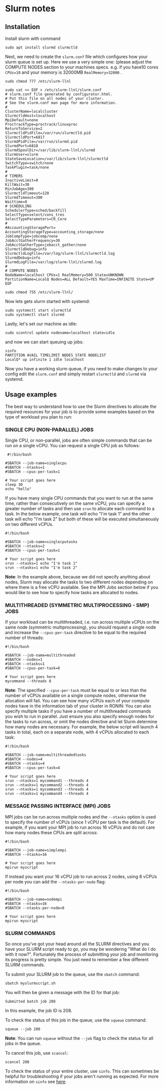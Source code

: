 # Slurm notes
## Installation
Install slurm with command

    sudo apt install slurmd slurmctld
Next, we need to create the `slurm.conf` file which configures how your slurm queue is set up. Here we use a very simple one: (please adjust the COMPUTE NODES section to your machines specs. e.g. if you have10 cores `CPUs=10` and your memory is 32000MB `RealMemory=32000` .

    sudo chmod 777 /etc/slurm-llnl

    sudo cat << EOF > /etc/slurm-llnl/slurm.conf  
    # slurm.conf file generated by configurator.html.  
    # Put this file on all nodes of your cluster.  
    # See the slurm.conf man page for more information.  
    #  
    ClusterName=localcluster  
    SlurmctldHost=localhost  
    MpiDefault=none  
    ProctrackType=proctrack/linuxproc  
    ReturnToService=2  
    SlurmctldPidFile=/var/run/slurmctld.pid  
    SlurmctldPort=6817  
    SlurmdPidFile=/var/run/slurmd.pid  
    SlurmdPort=6818  
    SlurmdSpoolDir=/var/lib/slurm-llnl/slurmd  
    SlurmUser=slurm  
    StateSaveLocation=/var/lib/slurm-llnl/slurmctld  
    SwitchType=switch/none  
    TaskPlugin=task/none  
    #  
    # TIMERS  
    InactiveLimit=0  
    KillWait=30  
    MinJobAge=300  
    SlurmctldTimeout=120  
    SlurmdTimeout=300  
    Waittime=0  
    # SCHEDULING  
    SchedulerType=sched/backfill  
    SelectType=select/cons_tres  
    SelectTypeParameters=CR_Core  
    #  
    #AccountingStoragePort=  
    AccountingStorageType=accounting_storage/none  
    JobCompType=jobcomp/none  
    JobAcctGatherFrequency=30  
    JobAcctGatherType=jobacct_gather/none  
    SlurmctldDebug=info  
    SlurmctldLogFile=/var/log/slurm-llnl/slurmctld.log  
    SlurmdDebug=info  
    SlurmdLogFile=/var/log/slurm-llnl/slurmd.log  
    #  
    # COMPUTE NODES  
    NodeName=localhost CPUs=1 RealMemory=500 State=UNKNOWN  
    PartitionName=LocalQ Nodes=ALL Default=YES MaxTime=INFINITE State=UP  
    EOF
    
    sudo chmod 755 /etc/slurm-llnl/
Now lets gets slurm started with systemd:

    sudo systemctl start slurmctld  
    sudo systemctl start slurmd
Lastly, let's set our machine as idle:

    sudo scontrol update nodename=localhost state=idle  
and now we can start queuing up jobs:

    sinfo  
    PARTITION AVAIL TIMELIMIT NODES STATE NODELIST  
    LocalQ* up infinite 1 idle localhost
Now you have a working slurm queue, if you need to make changes to your config edit the `slurm.conf` and simply restart `slurmctld` and `slurmd` via systemd.

## Usage examples
The best way to understand how to use the Slurm directives to allocate the required resources for your job is to provide some examples based on the type of workload you plan to run:

### SINGLE CPU (NON-PARALLEL) JOBS

Single CPU, or non-parallel, jobs are often simple commands that can be run on a single vCPU. You can request a single CPU job as follows:

     #!/bin/bash
    
    #SBATCH --job-name=singlecpu
    #SBATCH --ntasks=1
    #SBATCH --cpus-per-task=1
    
    # Your script goes here
    sleep 30
    echo "hello"
  If you have many single CPU commands that you want to run at the same time, rather than consecutively on the same vCPU, you can specify a greater number of tasks and then use `srun` to allocate each command to a task. In the below example, one task will echo "I'm task 1" and the other task will echo "I'm task 2" but both of these will be executed simultaneously on two different vCPUs.

    #!/bin/bash
    
    #SBATCH --job-name=singlecputasks
    #SBATCH --ntasks=2
    #SBATCH --cpus-per-task=1
    
    # Your script goes here
    srun --ntasks=1 echo "I'm task 1"
    srun --ntasks=1 echo "I'm task 2"
  **Note**: In the example above, because we did not specify anything about nodes, Slurm may allocate the tasks to two different nodes depending on where there is a free vCPU available. See the MPI Jobs section below if you would like to see how to specify how tasks are allocated to nodes.
  ### MULTITHREADED (SYMMETRIC MULTIPROCESSING - SMP) JOBS

If your workload can be multithreaded, i.e. run across multiple vCPUs on the same node (symmetric multiprocessing), you should request a single node and increase the  `--cpus-per-task`  directive to be equal to the required number of threads:

    #!/bin/bash
    
    #SBATCH --job-name=multithreaded
    #SBATCH --nodes=1
    #SBATCH --ntasks=1
    #SBATCH --cpus-per-task=8
    
    # Your script goes here
    mycommand --threads 8
**Note**: The specified `--cpus-per-task` must be equal to or less than the number of vCPUs available on a single compute nodes, otherwise the allocation will fail. You can see how many vCPUs each of your compute nodes have in the information tab of your cluster in RONIN:
You can also specify multiple tasks if you have a number of multithreaded commands you wish to run in parallel. Just ensure you also specify enough nodes for the tasks to run across, or omit the nodes directive and let Slurm determine how many nodes are necessary. For example, the below script will launch 4 tasks in total, each on a separate node, with 4 vCPUs allocated to each task:

    #!/bin/bash
    
    #SBATCH --job-name=multithreadedtasks
    #SBATCH --nodes=4
    #SBATCH --ntasks=4
    #SBATCH --cpus-per-task=4
    
    # Your script goes here
    srun --ntasks=1 mycommand1 --threads 4
    srun --ntasks=1 mycommand2 --threads 4
    srun --ntasks=1 mycommand3 --threads 4
    srun --ntasks=1 mycommand4 --threads 4
### MESSAGE PASSING INTERFACE (MPI) JOBS

MPI jobs can be run across multiple nodes and the  `--ntasks`  option is used to specify the number of vCPUs (since 1 vCPU per task is the default). For example, if you want your MPI job to run across 16 vCPUs and do not care how many nodes these CPUs are split across:

    #!/bin/bash
    
    #SBATCH --job-name=simplempi
    #SBATCH --ntasks=16
    
    # Your script goes here
    mpirun myscript
If instead you want your 16 vCPU job to run across 2 nodes, using 8 vCPUs per node you can add the `--ntasks-per-node` flag:

    #!/bin/bash
    
    #SBATCH --job-name=nodempi
    #SBATCH --ntasks=16
    #SBATCH --ntasks-per-node=8
    
    # Your script goes here
    mpirun myscript
### SLURM COMMANDS

So once you've got your head around all the SLURM directives and you have your SLURM script ready to go, you may be wondering "What do I do with it now?". Fortunately the process of submitting your job and monitoring its progress is pretty simple. You just need to remember a few different SLURM commands.

To submit your SLURM job to the queue, use the  `sbatch`  command:

 `sbatch myslurmscript.sh`

You will then be given a message with the ID for that job:

 `Submitted batch job 208`

In this example, the job ID is 208.

To check the status of this job in the queue, use the  `squeue`  command:

`squeue --job 208`

**Note**: You can run  `squeue`  without the  `--job`  flag to check the status for all jobs in the queue.

To cancel this job, use  `scancel`:

 `scancel 208`

To check the status of your entire cluster, use  `sinfo`. This can sometimes be helpful for troubleshooting if your jobs aren't running as expected. For more information on  `sinfo`  see  [here](https://slurm.schedmd.com/sinfo.html).
<!--stackedit_data:
eyJoaXN0b3J5IjpbMTk5MjgyMjI0OSwtMTcyNDI2NTk1MF19
-->
